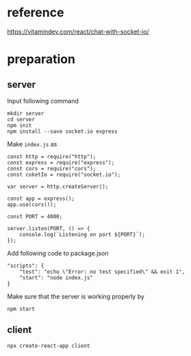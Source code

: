 # reference

https://vitamindev.com/react/chat-with-socket-io/

# preparation

## server

Input following command

```
mkdir server
cd server
npm init
npm install --save socket.io express
```

Make `index.js` as
```
const http = require("http");
const express = require("express");
const cors = require("cors");
const coketIo = require("socket.io");

var server = http.createServer();

const app = express();
app.use(cors());

const PORT = 4000;

server.listen(PORT, () => {
    console.log(`Listening on port ${PORT}`);
});
```

Add following code to package.json

```
"scripts": {
    "test": "echo \"Error: no test specified\" && exit 1",
    "start": "node index.js"
}
```

Make sure that the server is working properly by
```
npm start
```

## client
```
npx create-react-app client
```
